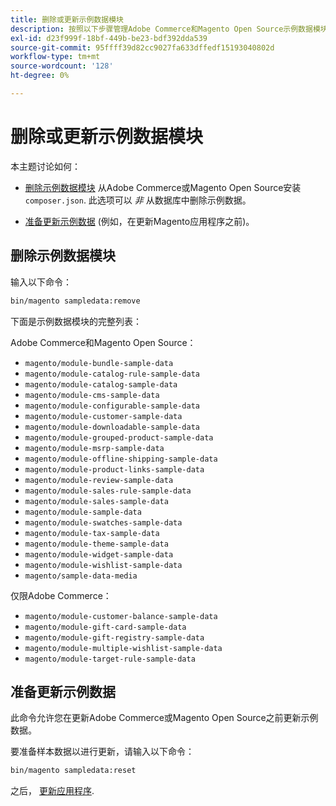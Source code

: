 ```yaml
---
title: 删除或更新示例数据模块
description: 按照以下步骤管理Adobe Commerce和Magento Open Source示例数据模块。
exl-id: d23f999f-18bf-449b-be23-bdf392dda539
source-git-commit: 95ffff39d82cc9027fa633dffedf15193040802d
workflow-type: tm+mt
source-wordcount: '128'
ht-degree: 0%

---
```


# 删除或更新示例数据模块

本主题讨论如何：

* [删除示例数据模块](#remove-sample-data-modules) 从Adobe Commerce或Magento Open Source安装 `composer.json`. 此选项可以 *非* 从数据库中删除示例数据。

* [准备更新示例数据](#prepare-to-update-sample-data) (例如，在更新Magento应用程序之前)。

## 删除示例数据模块

输入以下命令：

```bash
bin/magento sampledata:remove
```

下面是示例数据模块的完整列表：

Adobe Commerce和Magento Open Source：

* `magento/module-bundle-sample-data`
* `magento/module-catalog-rule-sample-data`
* `magento/module-catalog-sample-data`
* `magento/module-cms-sample-data`
* `magento/module-configurable-sample-data`
* `magento/module-customer-sample-data`
* `magento/module-downloadable-sample-data`
* `magento/module-grouped-product-sample-data`
* `magento/module-msrp-sample-data`
* `magento/module-offline-shipping-sample-data`
* `magento/module-product-links-sample-data`
* `magento/module-review-sample-data`
* `magento/module-sales-rule-sample-data`
* `magento/module-sales-sample-data`
* `magento/module-sample-data`
* `magento/module-swatches-sample-data`
* `magento/module-tax-sample-data`
* `magento/module-theme-sample-data`
* `magento/module-widget-sample-data`
* `magento/module-wishlist-sample-data`
* `magento/sample-data-media`

仅限Adobe Commerce：

* `magento/module-customer-balance-sample-data`
* `magento/module-gift-card-sample-data`
* `magento/module-gift-registry-sample-data`
* `magento/module-multiple-wishlist-sample-data`
* `magento/module-target-rule-sample-data`

## 准备更新示例数据

此命令允许您在更新Adobe Commerce或Magento Open Source之前更新示例数据。

要准备样本数据以进行更新，请输入以下命令：

```bash
bin/magento sampledata:reset
```

之后， [更新应用程序](../tutorials/uninstall.md#update-the-application).
